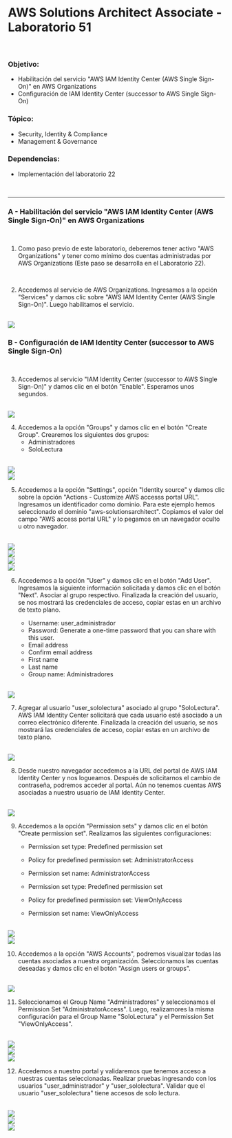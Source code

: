 # AWS Solutions Architect Associate - Laboratorio 51

<br>

### Objetivo: 
* Habilitación del servicio "AWS IAM Identity Center (AWS Single Sign-On)" en AWS Organizations
* Configuración de IAM Identity Center (successor to AWS Single Sign-On)

### Tópico:
* Security, Identity & Compliance
* Management & Governance

### Dependencias:
* Implementación del laboratorio 22

<br>

---

### A - Habilitación del servicio "AWS IAM Identity Center (AWS Single Sign-On)" en AWS Organizations

<br>

1. Como paso previo de este laboratorio, deberemos tener activo "AWS Organizations" y tener como mínimo dos cuentas administradas por AWS Organizations (Este paso se desarrolla en el Laboratorio 22).

<br>

2. Accedemos al servicio de AWS Organizations. Ingresamos a la opción "Services" y damos clic sobre "AWS IAM Identity Center (AWS Single Sign-On)". Luego habilitamos el servicio.

<br>

<img src="images/Lab51_04.jpg">

<br>

### B - Configuración de IAM Identity Center (successor to AWS Single Sign-On)

<br>

3. Accedemos al servicio "IAM Identity Center (successor to AWS Single Sign-On)" y damos clic en el botón "Enable". Esperamos unos segundos.

<br>

<img src="images/Lab51_01.jpg">

<br>

4. Accedemos a la opción "Groups" y damos clic en el botón "Create Group". Crearemos los siguientes dos grupos:
    - Administradores
    - SoloLectura

<br>

<img src="images/Lab51_02.jpg">

<br>

<img src="images/Lab51_03.jpg">

<br>

5. Accedemos a la opción "Settings", opción "Identity source" y damos clic sobre la opción "Actions - Customize AWS accesss portal URL". Ingresamos un identificador como dominio. Para este ejemplo hemos seleccionado el dominio "aws-solutionsarchitect". Copiamos el valor del campo "AWS access portal URL" y lo pegamos en un navegador oculto u otro navegador.

<br>

<img src="images/Lab51_05.jpg">

<br>

<img src="images/Lab51_06.jpg">

<br>

<img src="images/Lab51_07.jpg">

<br>

<img src="images/Lab51_08.jpg">

<br>

6. Accedemos a la opción "User" y damos clic en el botón "Add User". Ingresamos la siguiente información solicitada y damos clic en el botón "Next". Asociar al grupo respectivo. Finalizada la creación del usuario, se nos mostrará las credenciales de acceso, copiar estas en un archivo de texto plano.

    - Username: user_administrador
    - Password: Generate a one-time password that you can share with this user.
    - Email address
    - Confirm email address
    - First name
    - Last name
    - Group name: Administradores

<br>

<img src="images/Lab51_09.jpg">

<br>

7. Agregar al usuario "user_sololectura" asociado al grupo "SoloLectura". AWS IAM Identity Center solicitará que cada usuario esté asociado a un correo electrónico diferente. Finalizada la creación del usuario, se nos mostrará las credenciales de acceso, copiar estas en un archivo de texto plano.

<br>

<img src="images/Lab51_10.jpg">

<br>

8. Desde nuestro navegador accedemos a la URL del portal de AWS IAM Identity Center y nos logueamos. Después de solicitarnos el cambio de contraseña, podremos acceder al portal. Aún no tenemos cuentas AWS asociadas a nuestro usuario de IAM Identity Center.
  
<br>

<img src="images/Lab51_11.jpg">

<br>

9. Accedemos a la opción "Permission sets" y damos clic en el botón "Create permission set". Realizamos las siguientes configuraciones:

    - Permission set type: Predefined permission set
    - Policy for predefined permission set: AdministratorAccess
    - Permission set name: AdministratorAccess

    - Permission set type: Predefined permission set
    - Policy for predefined permission set: ViewOnlyAccess
    - Permission set name: ViewOnlyAccess

<br>

<img src="images/Lab51_12.jpg">

<br>

<img src="images/Lab51_13.jpg">

<br>

10. Accedemos a la opción "AWS Accounts", podremos visualizar todas las cuentas asociadas a nuestra organización. Seleccionamos las cuentas deseadas y damos clic en el botón "Assign users or groups". 

<br>

<img src="images/Lab51_14.jpg">

<br>

11. Seleccionamos el Group Name "Administradores" y seleccionamos el Permission Set "AdministratorAccess". Luego, realizamores la misma configuración para el Group Name "SoloLectura" y el Permission Set "ViewOnlyAccess". 

<br>

<img src="images/Lab51_15.jpg">

<br>

<img src="images/Lab51_16.jpg">

<br>

<img src="images/Lab51_17.jpg">

<br>

12. Accedemos a nuestro portal y validaremos que tenemos acceso a nuestras cuentas seleccionadas. Realizar pruebas ingresando con los usuarios "user_administrador" y "user_sololectura". Validar que el usuario "user_sololectura" tiene accesos de solo lectura.

<br>

<img src="images/Lab51_18.jpg">

<br>

<img src="images/Lab51_19.jpg">

<br>

<img src="images/Lab51_20.jpg">

<br>